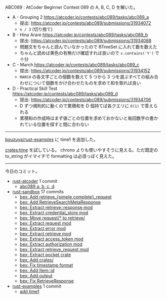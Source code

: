 ABC089 : AtCoder Beginner Contest 089 の A, B, C, D を解いた。

- A - Grouping 2
  <https://atcoder.jp/contests/abc089/tasks/abc089_a>
  - 提出: <https://atcoder.jp/contests/abc089/submissions/31934072>
  - `n / 3` (切り捨て)
- B - Hina Arare
  <https://atcoder.jp/contests/abc089/tasks/abc089_b>
  - 提出: <https://atcoder.jp/contests/abc089/submissions/31934088>
  - 問題文をちゃんと読んでいなかったので BTreeSet に入れて数を数えた
  - ちゃんと読めば黄色の有無だけ確認すれば良いので `s.contains('Y')` で十分
- C - March
  <https://atcoder.jp/contests/abc089/tasks/abc089_c>
  - 提出: <https://atcoder.jp/contests/abc089/submissions/31934152>
  - `MARCH` の各文字ごとの個数を数えて 5 つから 3 つを選ぶすべての組み合わせについて個数をかけ合わせたものを求めて和を取れば良い
- D - Practical Skill Test
  <https://atcoder.jp/contests/abc089/tasks/abc089_d>
  - 提出: <https://atcoder.jp/contests/abc089/submissions/31934706>
  - D ずつ規則的に動くので累積和を D 個持てば各クエリに `O(1)` で答えられる
  - 累積和の作成時はまず値ごとの位置を求めておかないと毎回数字の書かれている位置を探すと間に合わない

---

[bouzuya/rust-examples] に time1 を追加した。

[crates:time] を試している。 chrono よりも使いやすそうに見える。ただ既定の to_string がイマイチで formatting は必須っぽく見えた。

---

今日のコミット。

- [rust-atcoder](https://github.com/bouzuya/rust-atcoder) 1 commit
  - [abc089 a, b, c, d](https://github.com/bouzuya/rust-atcoder/commit/1dca6cdb5620613c084e099ffb1b4da57ac018c5)
- [rust-sandbox](https://github.com/bouzuya/rust-sandbox) 17 commits
  - [bex: Add retrieve_{simple,complete}_request](https://github.com/bouzuya/rust-sandbox/commit/12a734562e81440e981ddd0a2ffebbff246f8f71)
  - [bex: Add RetrieveSearchMetaResponse](https://github.com/bouzuya/rust-sandbox/commit/7e963ae0af3866b2951a634efaeb34bb53c3e41c)
  - [bex: Extract retrieve::response mod](https://github.com/bouzuya/rust-sandbox/commit/c49b7f77bbaa7955bfcdca0e226fb86bc4e073fe)
  - [bex: Extract credential_store mod](https://github.com/bouzuya/rust-sandbox/commit/10f0be9f83e3f12c6c5f691456edbbd9a1ac4f08)
  - [bex: Move request/* to retrieve/](https://github.com/bouzuya/rust-sandbox/commit/1d17ad7650318cfb7514ebbe3b700d6b97f6c4ed)
  - [bex: Extract request mod](https://github.com/bouzuya/rust-sandbox/commit/90c8a34593bafffcf6731ef38416384abbc280c7)
  - [bex: Extract error mod](https://github.com/bouzuya/rust-sandbox/commit/d10356853e70d509134e180fb5791f590bd5bfbe)
  - [bex: Extract retrieve mod](https://github.com/bouzuya/rust-sandbox/commit/13b5d368aa1f88cff05ea84c93339b6e4fb187c8)
  - [bex: Extract access_token mod](https://github.com/bouzuya/rust-sandbox/commit/b5f146f7f5bd66c0fe285f38b5b6a8217389b9ef)
  - [bex: Extract authorization mod](https://github.com/bouzuya/rust-sandbox/commit/e21a7a9d39f13341a15982f93fc61557d9c7366e)
  - [bex: Extract retrieve_request mod](https://github.com/bouzuya/rust-sandbox/commit/14ffefe2b06f7ce6a21a76f83bc68375d51c0539)
  - [bex: Extract pocket crate](https://github.com/bouzuya/rust-sandbox/commit/aa1d432196076a140001ccbd0fb13fd72d96aa99)
  - [bex: Add crates/](https://github.com/bouzuya/rust-sandbox/commit/4e326d3150ebf80e3724bf18117c148c42e2304c)
  - [bex: Fix timestamp format](https://github.com/bouzuya/rust-sandbox/commit/c49203985dfe0b26ab6971ee52b96f26eded67af)
  - [bex: Add Item::id](https://github.com/bouzuya/rust-sandbox/commit/ff585b0cf5d0a338830a8ac67703195df72f1a08)
  - [bex: Add output](https://github.com/bouzuya/rust-sandbox/commit/fe61c2da391f1734e06206fab66aaeffabdd486f)
  - [bex: Fix RetrieveResponse](https://github.com/bouzuya/rust-sandbox/commit/8f3816a1f63c02fb179e986684b7ffc72cf80b04)
- [rust-examples](https://github.com/bouzuya/rust-examples) 1 commit
  - [add time1](https://github.com/bouzuya/rust-examples/commit/18fca24d1814f705cb13bd1e31c75743082146aa)

[bouzuya/rust-examples]: https://github.com/bouzuya/rust-examples
[crates:time]: https://crates.io/crates/time
